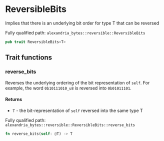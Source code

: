 # ReversibleBits

Implies that there is an underlying bit order for type T that can be reversed

Fully qualified path: `alexandria_bytes::reversible::ReversibleBits`

```rust
pub trait ReversibleBits<T>
```

## Trait functions

### reverse_bits

Reverses the underlying ordering of the bit representation of `self`. For example, the word `0b10111010_u8` is reversed into `0b01011101`.

#### Returns

- `T` - the bit-representation of `self` reversed into the same type T

Fully qualified path: `alexandria_bytes::reversible::ReversibleBits::reverse_bits`

```rust
fn reverse_bits(self: @T) -> T
```

